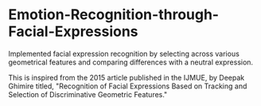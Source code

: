 # Emotion-Recognition-through-Facial-Expressions

Implemented facial expression recognition by selecting across various geometrical features and comparing differences 
with a neutral expression.

This is inspired from the 2015 article published in the IJMUE, by Deepak Ghimire titled, "Recognition of Facial Expressions Based on Tracking and Selection of Discriminative Geometric Features."
